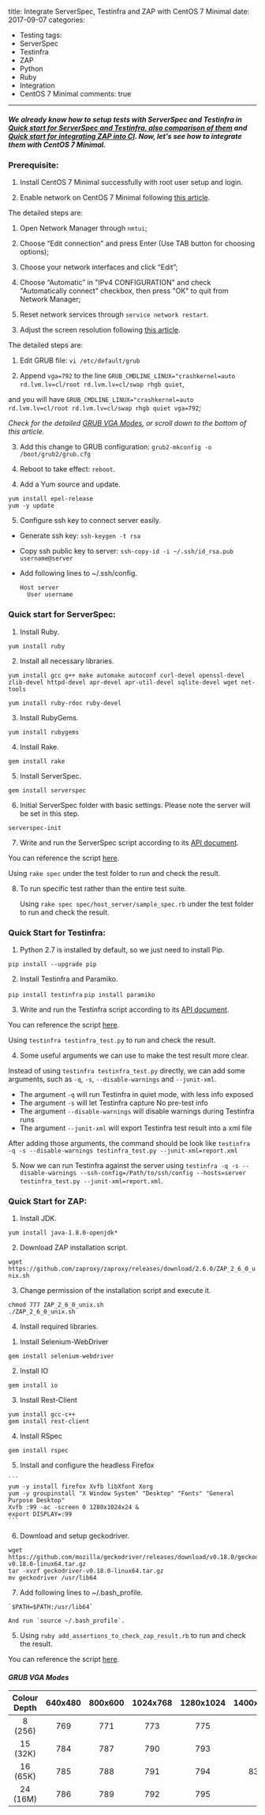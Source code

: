title: Integrate ServerSpec, Testinfra and ZAP with CentOS 7 Minimal
date: 2017-09-07
categories:
- Testing
tags:
- ServerSpec
- Testinfra
- ZAP
- Python
- Ruby
- Integration
- CentOS 7 Minimal
comments: true
---
##### We already know how to setup tests with ServerSpec and Testinfra in [Quick start for ServerSpec and Testinfra, also comparison of them](http://hy1984427.github.io/2017/09/01/Qucik_Start_For_ServerSpec_and_TestInfra_also_comparison_of_them/) and [Quick start for integrating ZAP into CI](http://hy1984427.github.io/2017/09/06/Qucik_Start_For_Integrating_ZAP_into_CI/). Now, let's see how to integrate them with CentOS 7 Minimal.

### Prerequisite:

1. Install CentOS 7 Minimal successfully with root user setup and login.

2. Enable network on CentOS 7 Minimal following [this article](https://lintut.com/how-to-setup-network-after-rhelcentos-7-minimal-installation/).

  The detailed steps are:

  1) Open Network Manager through `nmtui`;

  2) Choose “Edit connection” and press Enter (Use TAB button for choosing options);

  3) Choose your network interfaces and click “Edit”;

  4) Choose “Automatic” in "IPv4 CONFIGURATION" and check "Automatically connect" checkbox, then press "OK" to quit from Network Manager;

  5) Reset network services through `service network restart`.

3. Adjust the screen resolution following [this article](https://superuser.com/questions/816528/with-centos-7-as-a-virtualbox-guest-on-a-mac-host-how-can-i-change-the-screen-r).

  The detailed steps are:

  1) Edit GRUB file: `vi /etc/default/grub`

  2) Append `vga=792` to the line `GRUB_CMDLINE_LINUX="crashkernel=auto rd.lvm.lv=cl/root rd.lvm.lv=cl/swap rhgb quiet`,

  and you will have `GRUB_CMDLINE_LINUX="crashkernel=auto rd.lvm.lv=cl/root rd.lvm.lv=cl/swap rhgb quiet vga=792`;

  *Check for the detailed [GRUB VGA Modes](#GRUB-VGA-Modes), or scroll down to the bottom of this article.*

  3) Add this change to GRUB configuration: `grub2-mkconfig -o /boot/grub2/grub.cfg`

  4) Reboot to take effect: `reboot`.

4. Add a Yum source and update.

  ```
  yum install epel-release
  yum -y update
  ```

5. Configure ssh key to connect server easily.

  * Generate ssh key: `ssh-keygen -t rsa`
  * Copy ssh public key to server: `ssh-copy-id -i ~/.ssh/id_rsa.pub username@server`
  * Add following lines to ~/.ssh/config.

    ```
    Host server
      User username
    ```

### Quick start for ServerSpec:

1. Install Ruby.

  `yum install ruby`

2. Install all necessary libraries.

  ```
  yum install gcc g++ make automake autoconf curl-devel openssl-devel zlib-devel httpd-devel apr-devel apr-util-devel sqlite-devel wget net-tools

  yum install ruby-rdoc ruby-devel
  ```

3. Install RubyGems.

  `yum install rubygems`

4. Install Rake.

  `gem install rake`

5. Install ServerSpec.

  `gem install serverspec`

6. Initial ServerSpec folder with basic settings. Please note the server will be set in this step.

  `serverspec-init`

7. Write and run the ServerSpec script according to its [API document](http://serverspec.org/resource_types.html).

  You can reference the script  [here](https://raw.githubusercontent.com/hy1984427/hy1984427.github.io/master/documents/ServerSpec.zip).

  Using `rake spec` under the test folder to run and check the result.

8. To run specific test rather than the entire test suite.

    Using `rake spec spec/host_server/sample_spec.rb` under the test folder to run and check the result.

### Quick Start for Testinfra:

1. Python 2.7 is installed by default, so we just need to install Pip.

  ```yum -y install python-pip
  pip install --upgrade pip
  ```

2. Install Testinfra and Paramiko.

  `pip install testinfra`
  `pip install paramiko`

3. Write and run the Testinfra script according to its [API document](http://testinfra.readthedocs.io/en/latest/modules.html).

  You can reference the script  [here](https://raw.githubusercontent.com/hy1984427/hy1984427.github.io/master/documents/testinfra_test.py).

  Using `testinfra testinfra_test.py` to run and check the result.

4. Some useful arguments we can use to make the test result more clear.

  Instead of using `testinfra testinfra_test.py` directly, we can add some arguments, such as `-q`, `-s`, `--disable-warnings` and `--junit-xml`.

  * The argument `-q` will run Testinfra in quiet mode, with less info exposed
  * The argument `-s` will let Testinfra capture No pre-test info
  * The argument `--disable-warnings` will disable warnings during Testinfra runs
  * The argument `--junit-xml` will export Testinfra test result into a xml file

  After adding those arguments, the command should be look like `testinfra -q -s --disable-warnings testinfra_test.py --junit-xml=report.xml
`

5. Now we can run Testinfra against the server using `testinfra -q -s --disable-warnings --ssh-config=/Path/to/ssh/config --hosts=server testinfra_test.py --junit-xml=report.xml`.

### Quick Start for ZAP:

1. Install JDK.

  `yum install java-1.8.0-openjdk*`

2. Download ZAP installation script.

  `wget https://github.com/zaproxy/zaproxy/releases/download/2.6.0/ZAP_2_6_0_unix.sh`

3. Change permission of the installation script and execute it.

  ```
  chmod 777 ZAP_2_6_0_unix.sh
  ./ZAP_2_6_0_unix.sh
  ```

4. Install required libraries.

  1) Install Selenium-WebDriver

   `gem install selenium-webdriver`

  2) Install IO

   `gem install io`

  3) Install Rest-Client

   ```
   yum install gcc-c++
   gem install rest-client
   ```

  4) Install RSpec

   `gem install rspec`

  5) Install and configure the headless Firefox

    ```
    yum -y install firefox Xvfb libXfont Xorg
    yum -y groupinstall "X Window System" "Desktop" "Fonts" "General Purpose Desktop"
    Xvfb :99 -ac -screen 0 1280x1024x24 &
    export DISPLAY=:99
    ```

  6) Download and setup geckodriver.

  ```
  wget https://github.com/mozilla/geckodriver/releases/download/v0.18.0/geckodriver-v0.18.0-linux64.tar.gz
  tar -xvzf geckodriver-v0.18.0-linux64.tar.gz
  mv geckodriver /usr/lib64
  ```

  7) Add following lines to ~/.bash_profile.

    `$PATH=$PATH:/usr/lib64`

    And run `source ~/.bash_profile`.

5. Using `ruby add_assertions_to_check_zap_result.rb` to run and check the result.

  You can reference the script  [here](https://raw.githubusercontent.com/hy1984427/hy1984427.github.io/master/documents/add_assertions_to_check_zap_result.rb).

#### *GRUB VGA Modes*

| Colour Depth | 640x480 | 800x600 | 1024x768 | 1280x1024 | 1400x1050 | 1600x1200 |
|:------------:|:-------:|:-------:|:--------:|:---------:|:---------:|:---------:|
| 8 (256) | 769 | 771 | 773 | 775 |
| 15 (32K) | 784 | 787 | 790 | 793 |
| 16 (65K) | 785 | 788 | 791 | 794 | 834 | 884 |
| 24 (16M) | 786 | 789 | 792 | 795 |
